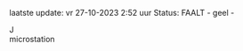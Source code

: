 laatste update: 
vr 27-10-2023  2:52   uur 
Status: FAALT - geel - 
<div class="service R">J</div><div class="service Y">microstation</div>